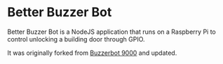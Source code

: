 # Better Buzzer Bot
Better Buzzer Bot is a NodeJS application that runs on a Raspberry Pi to control unlocking a building door through GPIO. 

It was originally forked from [Buzzerbot 9000](https://github.com/imightbeamy/buzzerbot9000) and updated.
